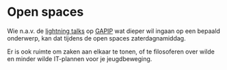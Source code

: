 Open spaces
===========

Wie n.a.v. de [lightning talks](LightningTalks.md) op [GAPIP](GAPIP.md) wat dieper wil
ingaan op een bepaald onderwerp, kan dat tijdens de open spaces zaterdagnamiddag.

Er is ook ruimte om zaken aan elkaar te tonen, of te filosoferen over
wilde en minder wilde IT-plannen voor je jeugdbeweging.
